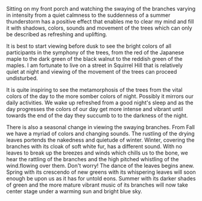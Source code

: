 Sitting on my front porch and watching the swaying of the branches varying in intensity from a quiet calmness to the suddenness of  a summer thunderstorm has a positive effect that enables me to clear my mind and fill it with shadows, colors, sounds  and movement of the trees which can only be described as refreshing and uplifting.

It is best to start viewing  before dusk to see the bright colors of all participants in the symphony of the trees, from the red of the Japanese maple to the dark green of the black walnut to the reddish green of the maples.  I am fortunate to live on a street in Squirrel Hill that is relatively quiet at night and viewing of the movement of the trees can proceed undisturbed.

It is quite inspiring to see the metamorphosis of the trees from the vital colors of the day to the more somber colors of night.  Possibly it mirrors our daily activities.  We wake up refreshed from a good night's sleep and as the day progresses the colors of our day get more intense and vibrant until towards the end of the day they succumb to to the darkness of the night.

There is also a seasonal change in viewing the swaying branches.   From Fall we have a myriad of colors and changing sounds.  The rustling of the drying leaves portends the nakedness and quietude of winter.  Winter, covering the branches with its cloak of  soft white fur, has a different sound.  With no leaves to break up the breezes and winds which chills us to the bone, we hear the rattling  of the branches  and the high pitched whistling of the wind.flowing over them.  Don't worry!  The dance of the leaves begins anew. Spring with its crescendo of new greens with its whispering leaves will soon enough be upon us as it has for untold eons.    Summer with its darker shades of green and the more mature vibrant music of its branches will now take center stage under a warming sun and bright blue sky.